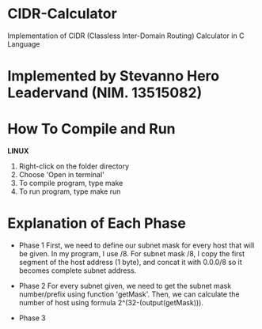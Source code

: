 # CIDR-Calculator

Implementation of CIDR (Classless Inter-Domain Routing) Calculator
in C Language

# Implemented by Stevanno Hero Leadervand (NIM. 13515082)

# How To Compile and Run

__LINUX__
1. Right-click on the folder directory
2. Choose 'Open in terminal'
3. To compile program, type make
4. To run program, type make run

# Explanation of Each Phase

- Phase 1
First, we need to define our subnet mask for every host that will be given. In my program, I use /8. For subnet mask /8, I copy the first segment of the host address (1 byte), and concat it with 0.0.0/8 so it becomes complete subnet address.

- Phase 2
For every subnet given, we need to get the subnet mask number/prefix using function 'getMask'. Then, we can calculate the number of host using formula 2^(32-(output(getMask))).

- Phase 3